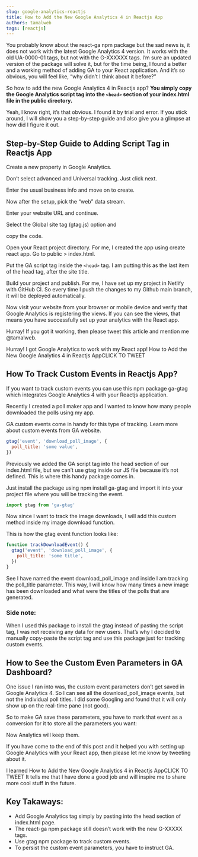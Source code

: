 ```yaml
---
slug: google-analytics-reactjs
title: How to Add the New Google Analytics 4 in Reactjs App
authors: tamalweb
tags: [reactjs]
---
```


You probably know about the react-ga npm package but the sad news is, it does not work with the latest Google Analytics 4 version. It works with the old UA-0000-01 tags, but not with the G-XXXXXX tags. I’m sure an updated version of the package will solve it, but for the time being, I found a better and a working method of adding GA to your React application. And it’s so obvious, you will feel like, “why didn’t I think about it before?”

So how to add the new Google Analytics 4 in Reactjs app? **You simply copy the Google Analytics script tag into the `<head>` section of your index.html file in the public directory.**

Yeah, I know right, it’s that obvious. I found it by trial and error. If you stick around, I will show you a step-by-step guide and also give you a glimpse at how did I figure it out.

<!-- truncate -->

## Step-by-Step Guide to Adding Script Tag in Reactjs App

Create a new property in Google Analytics.

Don’t select advanced and Universal tracking. Just click next.

Enter the usual business info and move on to create.

Now after the setup, pick the “web” data stream.

Enter your website URL and continue.

Select the Global site tag (gtag.js) option and

copy the code.

Open your React project directory. For me, I created the app using create react app. Go to public > index.html.

Put the GA script tag inside the `<head>` tag. I am putting this as the last item of the head tag, after the site title.

Build your project and publish. For me, I have set up my project in Netlify with GitHub CI. So every time I push the changes to my Github main branch, it will be deployed automatically.

Now visit your website from your browser or mobile device and verify that Google Analytics is registering the views. If you can see the views, that means you have successfully set up your analytics with the React app.

Hurray! If you got it working, then please tweet this article and mention me @tamalweb.

Hurray! I got Google Analytics to work with my React app! How to Add the New Google Analytics 4 in Reactjs AppCLICK TO TWEET

## How To Track Custom Events in Reactjs App?

If you want to track custom events you can use this npm package ga-gtag which integrates Google Analytics 4 with your Reactjs application.

Recently I created a poll maker app and I wanted to know how many people downloaded the polls using my app.

GA custom events come in handy for this type of tracking. Learn more about custom events from GA website.

```js
gtag('event', 'download_poll_image', {
  poll_title: 'some value',
})
```

Previously we added the GA script tag into the head section of our index.html file, but we can’t use gtag inside our JS file because it’s not defined. This is where this handy package comes in.

Just install the package using npm install ga-gtag and import it into your project file where you will be tracking the event.

```js
import gtag from 'ga-gtag'
```

Now since I want to track the image downloads, I will add this custom method inside my image download function.

This is how the gtag event function looks like:

```js
function trackDownloadEvent() {
  gtag('event', 'download_poll_image', {
    poll_title: 'some title',
  })
}
```

See I have named the event download_poll_image and inside I am tracking the poll_title parameter. This way, I will know how many times a new image has been downloaded and what were the titles of the polls that are generated.

### Side note:

When I used this package to install the gtag instead of pasting the script tag, I was not receiving any data for new users. That’s why I decided to manually copy-paste the script tag and use this package just for tracking custom events.

## How to See the Custom Even Parameters in GA Dashboard?

One issue I ran into was, the custom event parameters don’t get saved in Google Analytics 4. So I can see all the download_poll_image events, but not the individual poll titles. I did some Googling and found that it will only show up on the real-time pane (not good).

So to make GA save these parameters, you have to mark that event as a conversion for it to store all the parameters you want:

Now Analytics will keep them.

If you have come to the end of this post and it helped you with setting up Google Analytics with your React app, then please let me know by tweeting about it.

I learned How to Add the New Google Analytics 4 in Reactjs AppCLICK TO TWEET
It tells me that I have done a good job and will inspire me to share more cool stuff in the future.

## Key Takaways:

- Add Google Analytics tag simply by pasting into the head section of index.html page.
- The react-ga npm package still doesn’t work with the new G-XXXXX tags.
- Use gtag npm package to track custom events.
- To persist the custom event parameters, you have to instruct GA.
